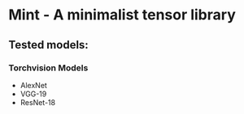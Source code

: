 # Mint - A minimalist tensor library 

## Tested models:

### Torchvision Models

- AlexNet
- VGG-19
- ResNet-18

